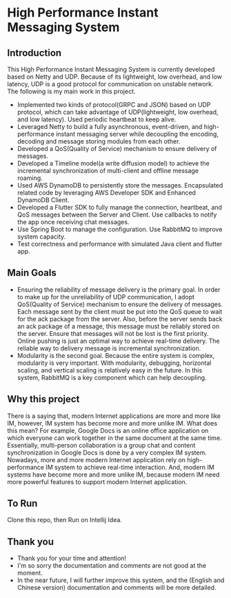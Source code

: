 # High Performance Instant Messaging System

## Introduction
This High Performance Instant Messaging System is currently developed based on Netty and UDP. Because of its lightweight, low overhead, and low latency, UDP is a good protocol for communication on unstable network. The following is my main work in this project.

* Implemented two kinds of protocol(GRPC and JSON) based on UDP protocol, which can take advantage of UDP(lightweight, low overhead, and low latency). Used periodic heartbeat to keep alive.
* Leveraged Netty to build a fully asynchronous, event-driven, and high-performance instant messaging server while decoupling the encoding, decoding and message storing modules from each other.
* Developed a QoS(Quality of Service) mechanism to ensure delivery of messages.
* Developed a Timeline model(a write diffusion model) to achieve the incremental synchronization of multi-client and offline message roaming.
* Used AWS DynamoDB to persistently store the messages. Encapsulated related code by leveraging AWS Developer SDK and Enhanced DynamoDB Client.
* Developed a Flutter SDK to fully manage the connection, heartbeat, and QoS messages between the Server and Client. Use callbacks to notify the app once receiving chat messages.
* Use Spring Boot to manage the configuration. Use RabbitMQ to improve system capacity.
* Test correctness and performance with simulated Java client and flutter app.

## Main Goals
* Ensuring the reliability of message delivery is the primary goal. In order to make up for the unreliability of UDP communication, I adopt QoS(Quality of Service) mechanism to ensure the delivery of messages. Each message sent by the client must be put into the QoS queue to wait for the ack package from the server. Also, before the server sends back an ack package of a message, this message must be reliably stored on the server. Ensure that messages will not be lost is the first priority. Online pushing is just an optimal way to achieve real-time delivery. The reliable way to delivery message is incremental synchronization.
* Modularity is the second goal. Because the entire system is complex, modularity is very important. With modularity, debugging, horizontal scaling, and vertical scaling is relatively easy in the future. In this system, RabbitMQ is a key component which can help decoupling.

## Why this project
There is a saying that, modern Internet applications are more and more like IM, however, IM system has become more and more unlike IM. What does this mean? For example, Google Docs is an online office application on which everyone can work together in the same document at the same time. Essentially, multi-person collaboration is a group chat and content synchronization in Google Docs is done by a very complex IM system. Nowadays, more and more modern Internet application rely on high-performance IM system to achieve real-time interaction. And, modern IM systems
have become more and more unlike IM, because modern IM need more powerful features to support modern Internet application.

## To Run
Clone this repo, then Run on Intellij Idea.

## Thank you
* Thank you for your time and attention!
* I'm so sorry the documentation and comments are not good at the moment.
* In the near future, I will further improve this system, and the (English and Chinese version) documentation and comments will be more detailed. 
